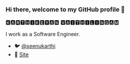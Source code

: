 ### Hi there, welcome to my GitHub profile 👋

🅺🅰🆁🆃🅷🅸🅺🅴🆈🅰🅽 🆅🅰🅸🆃🅷🅸🅻🅸🅽🅶🅰🅼

I work as a Software Engineer.

 - :bird: [@seenukarthi](https://twitter.com/seenukarthi/)
 - :memo: [Site](https://seenukarthi.com/)
